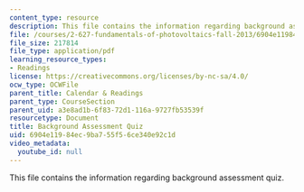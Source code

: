 ```yaml
---
content_type: resource
description: This file contains the information regarding background assessment quiz.
file: /courses/2-627-fundamentals-of-photovoltaics-fall-2013/6904e11984ec9ba755f56ce340e92c1d_MIT2_627F13_lec1_survey.pdf
file_size: 217814
file_type: application/pdf
learning_resource_types:
- Readings
license: https://creativecommons.org/licenses/by-nc-sa/4.0/
ocw_type: OCWFile
parent_title: Calendar & Readings
parent_type: CourseSection
parent_uid: a3e8ad1b-6f83-72d1-116a-9727fb53539f
resourcetype: Document
title: Background Assessment Quiz
uid: 6904e119-84ec-9ba7-55f5-6ce340e92c1d
video_metadata:
  youtube_id: null
---
```

This file contains the information regarding background assessment quiz.